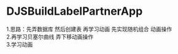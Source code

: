 # DJSBuildLabelPartnerApp    
1.思路：先弄数据库 然后创建表 再学习动画 先实现随机组合 动画操作        
2.再学习贝塞尔曲线 弄下移动画操作      
3.学习动画    
